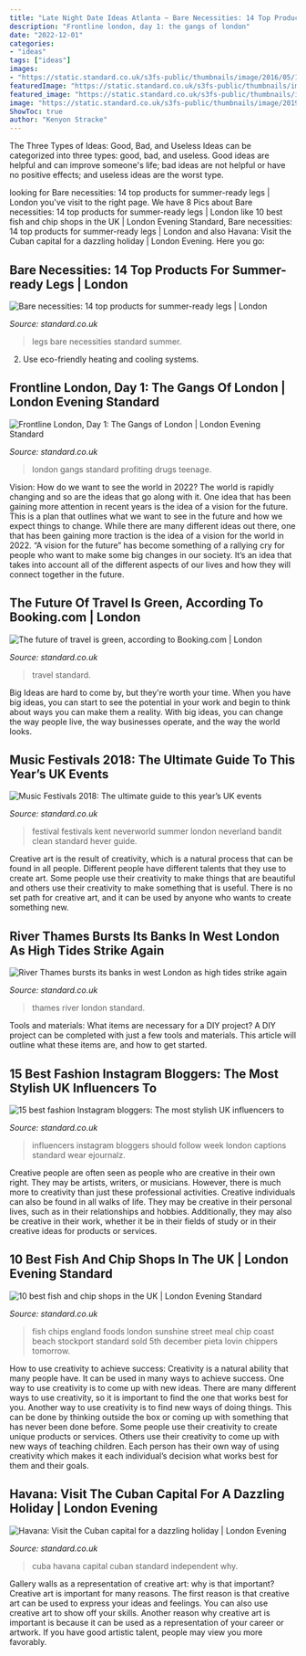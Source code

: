 ```yaml
---
title: "Late Night Date Ideas Atlanta ~ Bare Necessities: 14 Top Products For Summer-ready Legs"
description: "Frontline london, day 1: the gangs of london"
date: "2022-12-01"
categories:
- "ideas"
tags: ["ideas"]
images:
- "https://static.standard.co.uk/s3fs-public/thumbnails/image/2016/05/16/13/legs1605a.jpg"
featuredImage: "https://static.standard.co.uk/s3fs-public/thumbnails/image/2017/11/10/10/credit-getty-images-539957125.jpg"
featured_image: "https://static.standard.co.uk/s3fs-public/thumbnails/image/2016/02/24/08/thamesflooding2402e.jpg"
image: "https://static.standard.co.uk/s3fs-public/thumbnails/image/2019/09/20/11/green-woman-travel-shutterstock.jpg"
ShowToc: true
author: "Kenyon Stracke"
---
```



The Three Types of Ideas: Good, Bad, and Useless
Ideas can be categorized into three types: good, bad, and useless. Good ideas are helpful and can improve someone's life; bad ideas are not helpful or have no positive effects; and useless ideas are the worst type.

	

		
looking for Bare necessities: 14 top products for summer-ready legs | London you've visit to the right page. We have 8 Pics about Bare necessities: 14 top products for summer-ready legs | London like 10 best fish and chip shops in the UK | London Evening Standard, Bare necessities: 14 top products for summer-ready legs | London and also Havana: Visit the Cuban capital for a dazzling holiday | London Evening. Here you go:
		
    
## Bare Necessities: 14 Top Products For Summer-ready Legs | London

<img loading=lazy src="https://static.standard.co.uk/s3fs-public/thumbnails/image/2016/05/16/13/legs1605a.jpg" onerror="this.onerror=null;this.src='https://tse2.mm.bing.net/th?id=OIP.zk8X6QTtvMQgu0UK2r-SSgHaE8&amp;pid=15.1';" alt="Bare necessities: 14 top products for summer-ready legs | London">

_Source: standard.co.uk_

>legs bare necessities standard summer. 

	

2. Use eco-friendly heating and cooling systems.

    
## Frontline London, Day 1: The Gangs Of London | London Evening Standard

<img loading=lazy src="https://www.standard.co.uk/s3fs-public/thumbnails/image/2013/09/25/11/2509gangsspacialARTICLE.jpg" onerror="this.onerror=null;this.src='https://tse1.mm.bing.net/th?id=OIP.3P0nEIEvsNz0umV4f9657AHaE8&amp;pid=15.1';" alt="Frontline London, Day 1: The Gangs of London | London Evening Standard">

_Source: standard.co.uk_

>london gangs standard profiting drugs teenage. 

	

Vision: How do we want to see the world in 2022?
The world is rapidly changing and so are the ideas that go along with it. One idea that has been gaining more attention in recent years is the idea of a vision for the future. This is a plan that outlines what we want to see in the future and how we expect things to change. While there are many different ideas out there, one that has been gaining more traction is the idea of a vision for the world in 2022. 
“A vision for the future” has become something of a rallying cry for people who want to make some big changes in our society. It’s an idea that takes into account all of the different aspects of our lives and how they will connect together in the future.

    
## The Future Of Travel Is Green, According To Booking.com | London

<img loading=lazy src="https://static.standard.co.uk/s3fs-public/thumbnails/image/2019/09/20/11/green-woman-travel-shutterstock.jpg" onerror="this.onerror=null;this.src='https://tse2.mm.bing.net/th?id=OIP.c5SDU0mksCqn5lSx-HErqQHaE8&amp;pid=15.1';" alt="The future of travel is green, according to Booking.com | London">

_Source: standard.co.uk_

>travel standard. 

	

Big Ideas are hard to come by, but they're worth your time. When you have big ideas, you can start to see the potential in your work and begin to think about ways you can make them a reality. With big ideas, you can change the way people live, the way businesses operate, and the way the world looks.

    
## Music Festivals 2018: The Ultimate Guide To This Year’s UK Events

<img loading=lazy src="https://www.standard.co.uk/s3fs-public/thumbnails/image/2018/01/30/17/neverland.jpg" onerror="this.onerror=null;this.src='https://tse2.mm.bing.net/th?id=OIP.1OCSF1ZsYq3xaWIZLTRTNQHaE7&amp;pid=15.1';" alt="Music Festivals 2018: The ultimate guide to this year’s UK events">

_Source: standard.co.uk_

>festival festivals kent neverworld summer london neverland bandit clean standard hever guide. 

	

Creative art is the result of creativity, which is a natural process that can be found in all people. Different people have different talents that they use to create art. Some people use their creativity to make things that are beautiful and others use their creativity to make something that is useful. There is no set path for creative art, and it can be used by anyone who wants to create something new.

    
## River Thames Bursts Its Banks In West London As High Tides Strike Again

<img loading=lazy src="https://static.standard.co.uk/s3fs-public/thumbnails/image/2016/02/24/08/thamesflooding2402e.jpg" onerror="this.onerror=null;this.src='https://tse2.mm.bing.net/th?id=OIP.xs9WG3LYFU6P3Bi7XNqiywHaE8&amp;pid=15.1';" alt="River Thames bursts its banks in west London as high tides strike again">

_Source: standard.co.uk_

>thames river london standard. 

	

Tools and materials: What items are necessary for a DIY project?
A DIY project can be completed with just a few tools and materials. This article will outline what these items are, and how to get started.

    
## 15 Best Fashion Instagram Bloggers: The Most Stylish UK Influencers To

<img loading=lazy src="https://static.standard.co.uk/s3fs-public/thumbnails/image/2018/02/05/14/gannistreetstyle11.jpg" onerror="this.onerror=null;this.src='https://tse1.mm.bing.net/th?id=OIP.NSrBZ6oQ6oy3q1Xa_1CRpQHaE8&amp;pid=15.1';" alt="15 best fashion Instagram bloggers: The most stylish UK influencers to">

_Source: standard.co.uk_

>influencers instagram bloggers should follow week london captions standard wear ejournalz. 

	

Creative people are often seen as people who are creative in their own right. They may be artists, writers, or musicians. However, there is much more to creativity than just these professional activities. Creative individuals can also be found in all walks of life. They may be creative in their personal lives, such as in their relationships and hobbies. Additionally, they may also be creative in their work, whether it be in their fields of study or in their creative ideas for products or services.

    
## 10 Best Fish And Chip Shops In The UK | London Evening Standard

<img loading=lazy src="https://static.standard.co.uk/s3fs-public/thumbnails/image/2019/09/11/11/fish-and-chips-shutterstock.jpg" onerror="this.onerror=null;this.src='https://tse3.mm.bing.net/th?id=OIP.0nzlBRMBGVR9GAFNOuaE3wHaE8&amp;pid=15.1';" alt="10 best fish and chip shops in the UK | London Evening Standard">

_Source: standard.co.uk_

>fish chips england foods london sunshine street meal chip coast beach stockport standard sold 5th december pieta lovin chippers tomorrow. 

	

How to use creativity to achieve success:
Creativity is a natural ability that many people have. It can be used in many ways to achieve success. One way to use creativity is to come up with new ideas. There are many different ways to use creativity, so it is important to find the one that works best for you. Another way to use creativity is to find new ways of doing things. This can be done by thinking outside the box or coming up with something that has never been done before. Some people use their creativity to create unique products or services. Others use their creativity to come up with new ways of teaching children. Each person has their own way of using creativity which makes it each individual’s decision what works best for them and their goals.

    
## Havana: Visit The Cuban Capital For A Dazzling Holiday | London Evening

<img loading=lazy src="https://static.standard.co.uk/s3fs-public/thumbnails/image/2017/11/10/10/credit-getty-images-539957125.jpg" onerror="this.onerror=null;this.src='https://tse4.mm.bing.net/th?id=OIP.WD5-sC8Z5pXA4oNrzVGFbgEyDM&amp;pid=15.1';" alt="Havana: Visit the Cuban capital for a dazzling holiday | London Evening">

_Source: standard.co.uk_

>cuba havana capital cuban standard independent why. 

	

Gallery walls as a representation of creative art: why is that important?
Creative art is important for many reasons. The first reason is that creative art can be used to express your ideas and feelings. You can also use creative art to show off your skills. Another reason why creative art is important is because it can be used as a representation of your career or artwork. If you have good artistic talent, people may view you more favorably.

